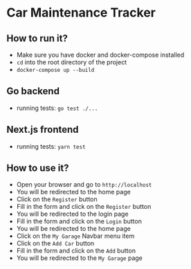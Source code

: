 # Car Maintenance Tracker

## How to run it?

- Make sure you have docker and docker-compose installed
- `cd` into the root directory of the project
- `docker-compose up --build`

## Go backend

- running tests: `go test ./...`

## Next.js frontend

- running tests: `yarn test`

## How to use it?

- Open your browser and go to `http://localhost`
- You will be redirected to the home page
- Click on the `Register` button
- Fill in the form and click on the `Register` button
- You will be redirected to the login page
- Fill in the form and click on the `Login` button
- You will be redirected to the home page
- Click on the `My Garage` Navbar menu item
- Click on the `Add Car` button
- Fill in the form and click on the `Add` button
- You will be redirected to the `My Garage` page

